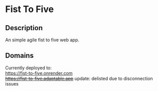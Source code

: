 # Fist To Five

## Description
An simple agile fist to five web app.

## Domains
Currently deployed to: <br>
https://fist-to-five.onrender.com <br>
~~https://fist-to-five.adaptable.app~~ update: delisted due to disconnection issues 
